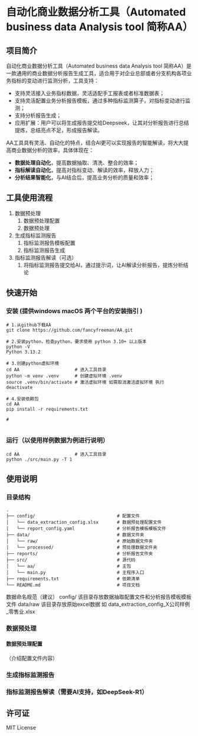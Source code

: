 # 自动化商业数据分析工具（Automated business data Analysis tool 简称AA）

## 项目简介
自动化商业数据分析工具（Automated business data Analysis tool 简称AA）是一款通用的商业数据分析报告生成工具，适合用于对企业总部或者分支机构各项业务指标的变动进行监测分析，工具支持：
- 支持灵活接入业务指标数据，灵活适配手工报表或者标准数据表；
- 支持灵活配置业务分析报告模板，通过多种指标监测算子，对指标变动进行监测；
- 支持分析报告生成；
- 应用扩展：用户可以将生成报告提交给Deepseek，让其对分析报告进行总结提炼，总结亮点不足，形成报告解读。

AA工具具有灵活、自动化的特点，结合AI更可以实现报告的智能解读，将大大提高商业数据分析的效率，具体体现在：
- **数据处理自动化**，提高数据抽取、清洗、整合的效率；
- **指标解读自动化**，提高对指标变动、解读的效率，释放人力；
- **分析结果智能化**，与AI结合后，提高业务分析的质量和效率；

## 工具使用流程
1. 数据预处理
   1. 数据预处理配置
   2. 数据预处理
2. 生成指标监测报告
   1. 指标监测报告模板配置
   2. 指标监测报告生成
3. 指标监测报告解读（可选）
   1. 将指标监测报告提交给AI，通过提示词，让AI解读分析报告，提炼分析结论

## 快速开始
### 安装 (提供windows macOS 两个平台的安装指引 )
```Shell
# 1.从github下载AA
git clone https://github.com/fancyfreeman/AA.git

# 2.安装python，检查python，要求使用 python 3.10+ 以上版本
python -V
Python 3.13.2

# 3.创建python虚拟环境
cd AA                     # 进入工具目录
python -m venv .venv      # 创建虚拟环境 .venv
source .venv/bin/activate # 激活虚拟环境 如需取消激活虚拟环境 执行 deactivate

# 4.安装依赖包
cd AA
pip install -r requirements.txt

# 


```
### 运行（以使用样例数据为例进行说明）
```Shell
cd AA                     # 进入工具目录
python ./src/main.py -T 1
```

## 使用说明
### 目录结构
```
.
├── config/                               # 配置文件
│   └── data_extraction_config.xlsx       # 数据预处理配置文件
│   └── report_config.yaml                # 分析报告模板模板文件
├── data/                                 # 数据文件夹
│   └── raw/                              # 原始数据文件夹
│   └── processed/                        # 预处理数据文件夹
├── reports/                              # 分析报告文件夹
├── src/                                  # 源代码
│   └── aa/                               # 主包
│   └── main.py                           # 主程序入口
├── requirements.txt                      # 依赖清单
└── README.md                             # 项目文档
```
数据命名规范（建议）
config/ 该目录存放数据抽取配置文件和分析报告模板模板文件
data/raw 该目录存放原始excel数据
如 data_extraction_config_X公司样例_零售业.xlsx


### 数据预处理
#### 数据预处理配置
（介绍配置文件内容）


### 生成指标监测报告

### 指标监测报告解读（需要AI支持，如DeepSeek-R1）


## 许可证
MIT License
